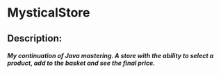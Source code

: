# MysticalStore

<h2>Description:</h2>

<h5>My continuation of Java mastering. A store with the ability to select a product, add to the basket and see the final price.</h5>
